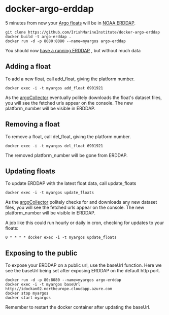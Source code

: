 # docker-argo-erddap

5 minutes from now your [Argo floats](http://www.argo.ucsd.edu/) will be in [NOAA ERDDAP](https://coastwatch.pfeg.noaa.gov/erddap/).

    git clone https://github.com/IrishMarineInstitute/docker-argo-erddap
    docker build -t argo-erddap .
    docker run -d -p 8080:8080 --name=myargos argo-erddap

You should now [have a running ERDDAP](http://localhost:8080/erddap/index.html) , but without much data

## Adding a float

To add a new float, call add_float, giving the platform number.

    docker exec -i -t myargos add_float 6901921

As the [argoCollector](https://github.com/IrishMarineInstitute/argoCollector) eventually politely downloads the float's dataset files, you will see the fetched urls appear on the console. The new platform_number will be visible in ERDDAP.

## Removing a float

To remove a float, call del_float, giving the platform number.

    docker exec -i -t myargos del_float 6901921

The removed platform_number will be gone from ERDDAP.

## Updating floats

To update ERDDAP with the latest float data, call update_floats

    docker exec -i -t myargos update_floats

As the [argoCollector](https://github.com/IrishMarineInstitute/argoCollector) politely checks for and downloads any new dataset files, you will see the fetched urls appear on the console. The new platform_number will be visible in ERDDAP.

A job like this could run hourly or daily in cron, checking for updates to your floats:

    0 * * * * docker exec -i -t myargos update_floats


## Exposing to the public

To expose your ERDDAP on a public url, use the baseUrl function. Here we see the baseUrl being set after exposing ERDDAP on the default http port.

    docker run -d -p 80:8080 --name=myargos argo-erddap
    docker exec -i -t myargos baseUrl http://idockan02.northeurope.cloudapp.azure.com
    docker stop myargos
    docker start myargos

Remember to restart the docker container after updating the baseUrl.
